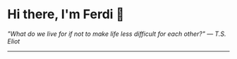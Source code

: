 <h1>Hi there, I'm Ferdi 👋</h1>

<p><em>
  "What do we live for if not to make life less difficult for each other?" — T.S. Eliot
</em></p>

---
